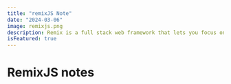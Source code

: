 ```yaml
---
title: "remixJS Note"
date: "2024-03-06"
image: remixjs.png
description: Remix is a full stack web framework that lets you focus on the user interface and work back through web standards to deliver a fast, slick, and resilient user experience. People are gonna love using your stuff.
isFeatured: true
---
```


# RemixJS notes

